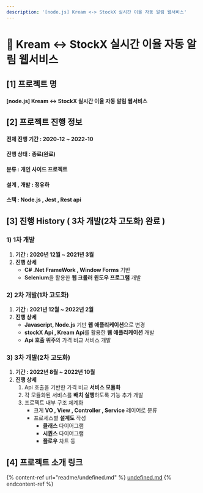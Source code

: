 ```yaml
---
description: '[node.js] Kream <-> StockX 실시간 이율 자동 알림 웹서비스'
---
```


# 👟 Kream <-> StockX 실시간 이율 자동 알림 웹서비스

## \[1] 프로젝트 명

#### \[node.js] Kream <-> StockX 실시간 이율 자동 알림 웹서비스

## \[2] 프로젝트 진행 정보

#### 전체 진행 기간 : 2020-12 \~ 2022-10

#### 진행 상태 : 종료(완료)

#### 분류 : 개인 사이드 프로젝트

#### 설계 , 개발 :  정유하&#x20;

#### 스택 : Node.js **, Jest , Rest api**&#x20;

## \[3] 진행 History ( 3차 개발(2차 고도화) 완료 )

### 1) 1차 개발

1. **기간 : 2020년 12월 \~ 2021년 3월**
2. &#x20;**진행 상세**&#x20;
   * **C# .Net FrameWork , Window Forms** 기반
   * **Selenium**을 활용한 **웹 크롤러 윈도우 프로그램** 개발&#x20;

### 2) 2차 개발(1차 고도화)

1. **기간 : 2021년 12월 \~ 2022년 2월**
2. **진행 상세**&#x20;
   * **Javascript, Node.js**  기반 **웹 애플리케이션**으로 변경
   * **stockX Api , Kream Api**를 활용한 **웹 애플리케이션** 개발
   * **Api 호출 위주**의 가격 비교 서비스 개발

### 3) 3차 개발(2차 고도화)

1. **기간 : 2022년 8월 \~ 2022년 10월**
2. **진행 상세**
   1. Api 호출을 기반한 가격 비교 **서비스 모듈화**
   2. 각 모듈화된 서비스를 **배치 실행**하도록 기능 추가 개발
   3. 프로젝트 내부 구조 체계화
      * 크게 **VO , View , Controller , Service** 레이어로 분류
      * 프로세스별 **설계도** 작성
        * **클래스** 다이어그램
        * **시퀀스** 다이어그램
        * **플로우** 차트 등 &#x20;

## \[4] 프로젝트 소개 링크

{% content-ref url="readme/undefined.md" %}
[undefined.md](readme/undefined.md)
{% endcontent-ref %}

